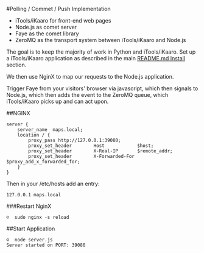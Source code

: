 #Polling / Commet / Push Implementation

* iTools/iKaaro for front-end web pages
* Node.js as comet server
* Faye as the comet library
* ZeroMQ as the transport system between iTools/iKaaro and Node.js

The goal is to keep the majority of work in Python and iTools/iKaaro. Set up a iTools/iKaaro application as described in the main [README.md Install](https://github.com/nkhine/phoenix#install) section.

We then use NginX to map our requests to the Node.js application.

Trigger Faye from your visitors' browser via javascript, which then signals to Node.js, which then adds the event to the ZeroMQ queue, which iTools/iKaaro picks up and can act upon.

##NGINX

	server {
		server_name  maps.local;
		location / {
			proxy_pass http://127.0.0.1:39080;
			proxy_set_header        Host            $host;
			proxy_set_header        X-Real-IP       $remote_addr;
			proxy_set_header        X-Forwarded-For $proxy_add_x_forwarded_for;
		}
	}

Then in your /etc/hosts add an entry:

	127.0.0.1 maps.local

###Restart NginX

	☺  sudo nginx -s reload

##Start Application

	☺  node server.js
	Server started on PORT: 39080


